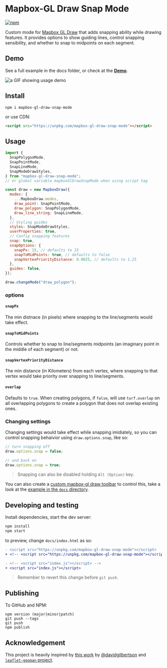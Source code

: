 # Mapbox-GL Draw Snap Mode

[![npm](https://img.shields.io/npm/v/mapbox-gl-draw-snap-mode?color=green)](https://www.npmjs.com/package/mapbox-gl-draw-snap-mode)

Custom mode for [Mapbox GL Draw](https://github.com/mapbox/mapbox-gl-draw) that adds snapping ability while drawing features.
It provides options to show guiding lines, control snapping sensibility, and whether to snap to midpoints on each segment.

## Demo

See a full example in the docs folder, or check at the [**Demo**](https://mhsattarian.github.io/mapbox-gl-draw-snap-mode).

![a GIF showing usage demo](docs/demo.gif)

## Install

```shell
npm i mapbox-gl-draw-snap-mode
```

or use CDN:

```html
<script src="https://unpkg.com/mapbox-gl-draw-snap-mode"></script>
```

## Usage

```js
import {
  SnapPolygonMode,
  SnapPointMode,
  SnapLineMode,
  SnapModeDrawStyles,
} from "mapbox-gl-draw-snap-mode";
// or global variable mapboxGlDrawSnapMode when using script tag

const draw = new MapboxDraw({
  modes: {
    ...MapboxDraw.modes,
    draw_point: SnapPointMode,
    draw_polygon: SnapPolygonMode,
    draw_line_string: SnapLineMode,
  },
  // Styling guides
  styles: SnapModeDrawStyles,
  userProperties: true,
  // Config snapping features
  snap: true,
  snapOptions: {
    snapPx: 15, // defaults to 15
    snapToMidPoints: true, // defaults to false
    snapVertexPriorityDistance: 0.0025, // defaults to 1.25
  },
  guides: false,
});

draw.changeMode("draw_polygon");
```

### options

#### `snapPx`

The min distnace (in pixels) where snapping to the line/segments would take effect.

#### `snapToMidPoints`

Controls whether to snap to line/segments midpoints (an imaginary point in the middle of each segment) or not.

#### `snapVertexPriorityDistance`

The min distance (in Kilometers) from each vertex, where snapping to that vertex would take priority over snapping to line/segments.

#### `overlap`

Defaults to `true`. When creating polygons, if `false`, will use `turf.overlap` on all overlapping polygons to create a polygon that does not overlap existing ones.

### Changing settings

Changing settings would take effect while snapping imidiately, so you can control snapping behaivior using `draw.options.snap`, like so:

```js
// turn snapping off
draw.options.snap = false;

// and back on
draw.options.snap = true;
```

> Snapping can also be disabled holding `Alt (Option)` key.

You can also create a [custom mapbox-gl draw toolbar](https://github.com/mapbox/mapbox-gl-draw/issues/874#issuecomment-470591089) to control this, take a look at the [example in the `docs` directory](/docs/index.html#L122).

## Developing and testing

Install dependencies, start the dev server:

```bash
npm install
npm start
```

to preview, change `docs/index.html` as so:

```diff
- <script src="https://unpkg.com/mapbox-gl-draw-snap-mode"></script>
+ <!-- <script src="https://unpkg.com/mapbox-gl-draw-snap-mode"></script> -->

- <!-- <script src="index.js"></script> -->
+ <script src="index.js"></script>
```

> Remember to revert this change before `git push`.

## Publishing

To GitHub and NPM:

```
npm version (major|minor|patch)
git push --tags
git push
npm publish
```

## Acknowledgement

This project is heavily inspired by [this work](https://github.com/mapbox/mapbox-gl-draw/issues/865) by [@davidgilbertson](https://github.com/davidgilbertson) and [`leaflet-geoman` project](https://github.com/geoman-io/leaflet-geoman).
